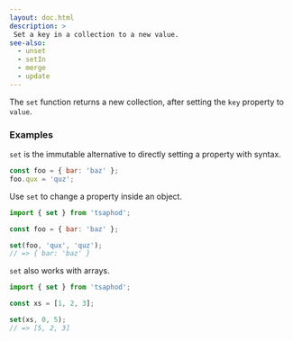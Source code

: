 ```yaml
---
layout: doc.html
description: >
 Set a key in a collection to a new value.
see-also:
  - unset
  - setIn
  - merge
  - update
---
```


The `set` function returns a new collection, after setting the `key` property to `value`.

### Examples
`set` is the immutable alternative to directly setting a property with syntax.

```js
const foo = { bar: 'baz' };
foo.qux = 'quz';
```

Use `set` to change a property inside an object.

```js
import { set } from 'tsaphod';

const foo = { bar: 'baz' };

set(foo, 'qux', 'quz');
// => { bar: 'baz' }
```

`set` also works with arrays.

```js
import { set } from 'tsaphod';

const xs = [1, 2, 3];

set(xs, 0, 5);
// => [5, 2, 3]
```

